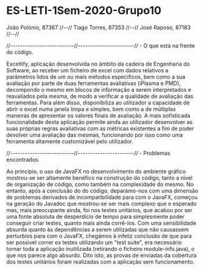 # ES-LETI-1Sem-2020-Grupo10

João Polónio, 87367 //--//
Tiago Torres, 87353 //--//
José Raposo, 87183  //--//

//--------------------------//-----------------------// - O que está na frente do código.

Exceltify, aplicação desenvolvida no âmbito da cadeira de Engenharia do Software, ao receber um ficheiro de excel com dados relativos a parâmetros lidos de um ou mais métodos
especificos, bem como a sua avaliação por parte de duas ferramentas avaliativas (iPlasma e PMD), decompondo o mesmo em blocos de informação a serem interpretados e reavaliados pela
mesma, de modo a verificar a qualidade de avaliação das ferramentas. Para além disso, disponibiliza ao utilizador a capacidade de abrir o excel numa janela limpa e simples, bem
como a de múltiplas maneiras de apresentar os valores finais de avaliação. A mais sofisticada funcionalidade desta aplicação permite ainda ao utilizador desenvolver as suas 
próprias regras avaliativas com as métricas existentes a fim de poder devolver uma avaliação das mesmas, funcionando por isso como uma ferramenta altamente customizável pelo 
utilizador.

//--------------------------//-----------------------// - Problemas encontrados.

Ao princípio, o uso de JavaFX no desenvolvimento do ambiente gráfico mostrou-se ser altamente benéfico na construção do código, tanto a nivel de organização de código, como também
na complexidade do mesmo. No entanto, após a conclusão do do código, deparámo-nos com uma dimensão de problemas derivados de incompatibilidade para com o JavaFX, começou na geração
do Javadoc que mostrou-se ser mais complexo que o esperado mas, mais preocupante ainda, foi nos testes unitários, que acabou por ser uma fonte absoluta de desperdício de tempo para
simplesmente poder conseguir criar testes, quanto mais ainda corrê-los. Com uma sensibilidade absurda quanto às dependências a serem utilizadas que não causassem perturbios para 
com o JavaFX, chegámos à infeliz conclusão de que para ser possivel correr os testes utilizando um "test suite", era necessário tornar toda a aplicação inutilizada (retirando o 
ficheiro module-info.java), o que nos parece algo absurdo. Dito isto, as provas de enviadas da cobertura dos testes unitários foram realizadas com a aplicação sem funcionamento.
